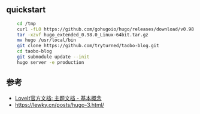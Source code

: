 ## quickstart

```bash
    cd /tmp
    curl -fLO https://github.com/gohugoio/hugo/releases/download/v0.98.0/hugo_extended_0.98.0_Linux-64bit.tar.gz
    tar -xzvf hugo_extended_0.98.0_Linux-64bit.tar.gz
    mv hugo /usr/local/bin
    git clone https://github.com/tryturned/taobo-blog.git
    cd taobo-blog
    git submodule update --init
    hugo server -e production 
```

## 参考
- [LoveIt官方文档: 主题文档 - 基本概念](https://hugoloveit.com/zh-cn/theme-documentation-basics)
- https://lewky.cn/posts/hugo-3.html/